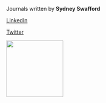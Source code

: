 
Journals written by **Sydney Swafford**

[LinkedIn](https://www.linkedin.com/in/sydney-swafford-58092b107)

[Twitter](https://twitter.com/Sydneson107)

<a href="#"><img  width="150" src="https://media.licdn.com/media/AAEAAQAAAAAAAAZ7AAAAJDY5ZjI2MTNkLTQ3NTUtNDZjZS1hYTNjLTgyYzMwOTAxNTQzYg.jpg"/></a>
